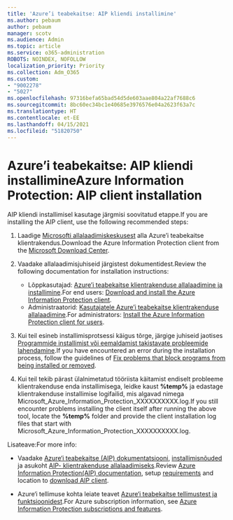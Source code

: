 ```yaml
---
title: 'Azure’i teabekaitse: AIP kliendi installimine'
ms.author: pebaum
author: pebaum
manager: scotv
ms.audience: Admin
ms.topic: article
ms.service: o365-administration
ROBOTS: NOINDEX, NOFOLLOW
localization_priority: Priority
ms.collection: Adm_O365
ms.custom:
- "9002278"
- "5027"
ms.openlocfilehash: 97316befa65bad54d5de603aae804a22af7688c6
ms.sourcegitcommit: 8bc60ec34bc1e40685e3976576e04a2623f63a7c
ms.translationtype: HT
ms.contentlocale: et-EE
ms.lasthandoff: 04/15/2021
ms.locfileid: "51820750"
---
```

# <a name="azure-information-protection-aip-client-installation"></a><span data-ttu-id="1219a-102">Azure’i teabekaitse: AIP kliendi installimine</span><span class="sxs-lookup"><span data-stu-id="1219a-102">Azure Information Protection: AIP client installation</span></span>

<span data-ttu-id="1219a-103">AIP kliendi installimisel kasutage järgmisi soovitatud etappe.</span><span class="sxs-lookup"><span data-stu-id="1219a-103">If you are installing the AIP client, use the following recommended steps:</span></span>

1. <span data-ttu-id="1219a-104">Laadige [Microsofti allalaadimiskeskusest](https://www.microsoft.com/download/details.aspx?id=53018) alla Azure’i teabekaitse klientrakendus.</span><span class="sxs-lookup"><span data-stu-id="1219a-104">Download the Azure Information Protection client from the [Microsoft Download Center](https://www.microsoft.com/download/details.aspx?id=53018).</span></span>

2. <span data-ttu-id="1219a-105">Vaadake allalaadimisjuhiseid järgistest dokumentidest.</span><span class="sxs-lookup"><span data-stu-id="1219a-105">Review the following documentation for installation instructions:</span></span>

    - <span data-ttu-id="1219a-106">Lõppkasutajad: [Azure’i teabekaitse klientrakenduse allalaadimine ja installimine](https://docs.microsoft.com/azure/information-protection/rms-client/install-client-app).</span><span class="sxs-lookup"><span data-stu-id="1219a-106">For end users: [Download and install the Azure Information Protection client](https://docs.microsoft.com/azure/information-protection/rms-client/install-client-app).</span></span>
    - <span data-ttu-id="1219a-107">Administraatorid: [Kasutajatele Azure’i teabekaitse klientrakenduse allalaadimine](https://docs.microsoft.com/azure/information-protection/rms-client/client-admin-guide-install).</span><span class="sxs-lookup"><span data-stu-id="1219a-107">For administrators: [Install the Azure Information Protection client for users](https://docs.microsoft.com/azure/information-protection/rms-client/client-admin-guide-install).</span></span>

3. <span data-ttu-id="1219a-108">Kui teil esineb installimisprotsessi käigus tõrge, järgige juhiseid jaotises [Programmide installimist või eemaldamist takistavate probleemide lahendamine](https://support.microsoft.com/help/17588/windows-fix-problems-that-block-programs-being-installed-or-removed).</span><span class="sxs-lookup"><span data-stu-id="1219a-108">If you have encountered an error during the installation process, follow the guidelines of [Fix problems that block programs from being installed or removed](https://support.microsoft.com/help/17588/windows-fix-problems-that-block-programs-being-installed-or-removed).</span></span>

4. <span data-ttu-id="1219a-109">Kui teil tekib pärast ülalnimetatud tööriista käitamist endiselt probleeme klientrakenduse enda installimisega, leidke kaust **%temp%** ja edastage klientrakenduse installimise logifailid, mis algavad nimega Microsoft_Azure_Information_Protection_XXXXXXXXXX.log.</span><span class="sxs-lookup"><span data-stu-id="1219a-109">If you still encounter problems installing the client itself after running the above tool, locate the **%temp%** folder and provide the client installation log files that start with Microsoft_Azure_Information_Protection_XXXXXXXXXX.log.</span></span>

<span data-ttu-id="1219a-110">Lisateave:</span><span class="sxs-lookup"><span data-stu-id="1219a-110">For more info:</span></span>

- <span data-ttu-id="1219a-111">Vaadake [Azure‘i teabekaitse (AIP) dokumentatsiooni](https://docs.microsoft.com/azure/information-protection/what-is-information-protection), [installimisnõuded](https://docs.microsoft.com/azure/information-protection/get-started/requirements) ja asukoht [AIP- klientrakenduse allalaadimiseks](https://www.microsoft.com/download/details.aspx?id=53018).</span><span class="sxs-lookup"><span data-stu-id="1219a-111">Review [Azure Information Protection(AIP) documentation](https://docs.microsoft.com/azure/information-protection/what-is-information-protection), setup [requirements](https://docs.microsoft.com/azure/information-protection/get-started/requirements) and location to [download AIP client](https://www.microsoft.com/download/details.aspx?id=53018).</span></span>

- <span data-ttu-id="1219a-112">Azure‘i tellimuse kohta leiate teavet [Azure‘i teabekaitse tellimustest ja funktsioonidest](https://azure.microsoft.com/pricing/details/information-protection).</span><span class="sxs-lookup"><span data-stu-id="1219a-112">For Azure subscription information, see [Azure Information Protection subscriptions and features](https://azure.microsoft.com/pricing/details/information-protection).</span></span>
